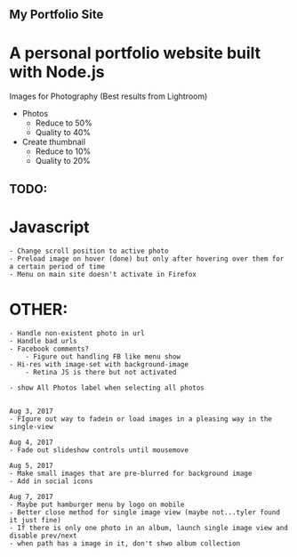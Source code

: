 ## My Portfolio Site
# A personal portfolio website built with Node.js

Images for Photography
(Best results from Lightroom)
- Photos
    - Reduce to 50%
    - Quality to 40%
- Create thumbnail
    - Reduce to 10%
    - Quality to 20%


## TODO:
# Javascript
    - Change scroll position to active photo
    - Preload image on hover (done) but only after hovering over them for a certain period of time
    - Menu on main site doesn't activate in Firefox

# OTHER:
    - Handle non-existent photo in url
    - Handle bad urls
    - Facebook comments?
        - Figure out handling FB like menu show
    - Hi-res with image-set with background-image
        - Retina JS is there but not activated

    - show All Photos label when selecting all photos


    Aug 3, 2017
    - FIgure out way to fadein or load images in a pleasing way in the single-view

    Aug 4, 2017
    - Fade out slideshow controls until mousemove

    Aug 5, 2017
    - Make small images that are pre-blurred for background image
    - Add in social icons

    Aug 7, 2017
    - Maybe put hamburger menu by logo on mobile
    - Better close method for single image view (maybe not...tyler found it just fine)
    - If there is only one photo in an album, launch single image view and disable prev/next
    - when path has a image in it, don't shwo album collection





